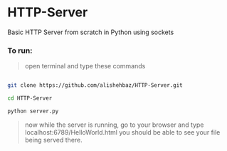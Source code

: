 # HTTP-Server
Basic HTTP Server from scratch in Python using sockets

### To run:
> open terminal and type these commands
```bash 

git clone https://github.com/alishehbaz/HTTP-Server.git

cd HTTP-Server

python server.py
```

> now while the server is running, go to your browser and type localhost:6789/HelloWorld.html
> you should be able to see your file being served there.
